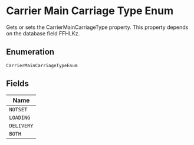 
# Carrier Main Carriage Type Enum

Gets or sets the CarrierMainCarriageType property. This property depends on the database field FFHLKz.

## Enumeration

`CarrierMainCarriageTypeEnum`

## Fields

| Name |
|  --- |
| `NOTSET` |
| `LOADING` |
| `DELIVERY` |
| `BOTH` |

